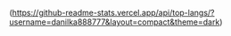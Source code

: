 (https://github-readme-stats.vercel.app/api/top-langs/?username=danilka888777&layout=compact&theme=dark)
